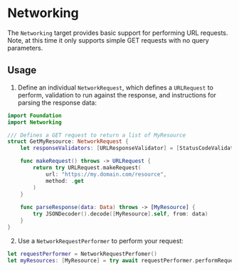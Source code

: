# Networking

The `Networking` target provides basic support for performing URL requests. Note, at this time it only supports simple GET requests with no query parameters.

## Usage

1. Define an individual `NetworkRequest`, which defines a `URLRequest` to perform, validation to run against the response, and instructions for parsing the response data:

```swift
import Foundation
import Networking

/// Defines a GET request to return a list of MyResource
struct GetMyResource: NetworkRequest {
    let responseValidators: [URLResponseValidator] = [StatusCodeValidator()]

    func makeRequest() throws -> URLRequest {
        return try URLRequest.makeRequest(
            url: "https://my.domain.com/resource",
            method: .get
        )
    }
    
    func parseResponse(data: Data) throws -> [MyResource] {
        try JSONDecoder().decode([MyResource].self, from: data)
    }
}
```

2. Use a `NetworkRequestPerformer` to perform your request:
   
```swift
let requestPerformer = NetworkRequestPerfomer()
let myResources: [MyResource] = try await requestPerformer.performRequest(GetMyResource())
```